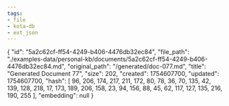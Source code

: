 ```yaml
---
tags:
- file
- kota-db
- ext_json
---
```

{
  "id": "5a2c62cf-ff54-4249-b406-4476db32ec84",
  "file_path": "./examples-data/personal-kb/documents/5a2c62cf-ff54-4249-b406-4476db32ec84.md",
  "original_path": "/generated/doc-077.md",
  "title": "Generated Document 77",
  "size": 202,
  "created": 1754607700,
  "updated": 1754607700,
  "hash": [
    96,
    206,
    174,
    217,
    211,
    172,
    80,
    78,
    36,
    70,
    135,
    42,
    139,
    128,
    218,
    17,
    173,
    189,
    206,
    158,
    23,
    94,
    156,
    88,
    45,
    62,
    117,
    127,
    135,
    216,
    190,
    255
  ],
  "embedding": null
}